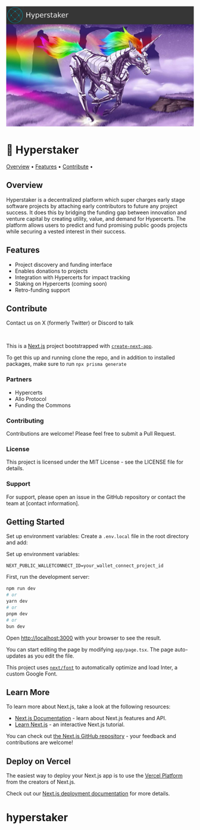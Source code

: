 <div align="center">
<h1>
<img src="./docs/images/unicorn.jpg" alt="Hyperstaker: unleash your project" />
</h1>
</div>

# 🦄 Hyperstaker

[Overview](#overview) •
[Features](#features) •
[Contribute](#contribute) •

## Overview <a name="overview"></a>

Hyperstaker is a decentralized platform which super charges early stage software projects by attaching early contributors to future any project success. It does this by bridging the funding gap between innovation and venture capital by creating utility, value, and demand for Hypercerts. The platform allows users to predict and fund promising public goods projects while securing a vested interest in their success.

## Features <a name="features"></a>

- Project discovery and funding interface
- Enables donations to projects
- Integration with Hypercerts for impact tracking
- Staking on Hypercerts (coming soon)
- Retro-funding support

## Contribute <a name="contribute"></a>

Contact us on X (formerly Twitter) or Discord to talk


<br>

This is a [Next.js](https://nextjs.org/) project bootstrapped with [`create-next-app`](https://github.com/vercel/next.js/tree/canary/packages/create-next-app).


To get this up and running clone the repo, and in addition to installed packages, make sure to run `npx prisma generate`
<br>

### Partners
- Hypercerts
- Allo Protocol
- Funding the Commons

### Contributing
Contributions are welcome! Please feel free to submit a Pull Request.

### License
This project is licensed under the MIT License - see the LICENSE file for details.

### Support
For support, please open an issue in the GitHub repository or contact the team at [contact information].


## Getting Started

Set up environment variables:
Create a `.env.local` file in the root directory and add:

Set up environment variables:

```
NEXT_PUBLIC_WALLETCONNECT_ID=your_wallet_connect_project_id
```

First, run the development server:

```bash
npm run dev
# or
yarn dev
# or
pnpm dev
# or
bun dev
```

Open [http://localhost:3000](http://localhost:3000) with your browser to see the result.

You can start editing the page by modifying `app/page.tsx`. The page auto-updates as you edit the file.

This project uses [`next/font`](https://nextjs.org/docs/basic-features/font-optimization) to automatically optimize and load Inter, a custom Google Font.

## Learn More

To learn more about Next.js, take a look at the following resources:

- [Next.js Documentation](https://nextjs.org/docs) - learn about Next.js features and API.
- [Learn Next.js](https://nextjs.org/learn) - an interactive Next.js tutorial.

You can check out [the Next.js GitHub repository](https://github.com/vercel/next.js/) - your feedback and contributions are welcome!

## Deploy on Vercel

The easiest way to deploy your Next.js app is to use the [Vercel Platform](https://vercel.com/new?utm_medium=default-template&filter=next.js&utm_source=create-next-app&utm_campaign=create-next-app-readme) from the creators of Next.js.

Check out our [Next.js deployment documentation](https://nextjs.org/docs/deployment) for more details.
# hyperstaker
